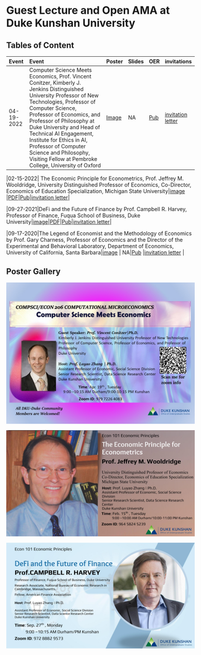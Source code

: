 # Guest Lecture and Open AMA at Duke Kunshan University

## Tables of Content
|**Event**|**Event**|**Poster**|**Slides**|**OER**| **invitations**|
|:---|:--- |:--- |:--- |:--- |:---|
|04-19-2022|Computer Science Meets Economics, Prof. Vincent Conitzer, Kimberly J. Jenkins Distinguished University Professor of New Technologies, Professor of Computer Science, Professor of Economics, and Professor of Philosophy at Duke University and Head of Technical AI Engagement, Institute for Ethics in AI, Professor of Computer Science and Philosophy, Visiting Fellow at Pembroke College, University of Oxford |  [Image](https://github.com/sunshineluyao/Guest_Lecture_Open_AMA_DKU/blob/main/posters/4_19_2022_Vince.jpg)    |NA|  [Pub](https://ce.pubpub.org/pub/cs-econ)|[invitation letter](https://github.com/sunshineluyao/Guest_Lecture_Open_AMA_DKU/blob/main/invitation_letters/Vince_Invitation_Letter.pdf)|

|02-15-2022| The Economic Principle for Econometrics, Prof. Jeffrey M. Wooldridge, University Distinguished Professor of Economics, Co-Director, Economics of Education Specialization, Michigan State University|[image](https://github.com/sunshineluyao/Guest_Lecture_Open_AMA_DKU/blob/main/posters/2_15_2022_Jeffrey.jpg) |[PDF](https://github.com/sunshineluyao/Guest_Lecture_Open_AMA_DKU/blob/main/slides/jeffrey_slides_dku_20220215.pdf)|[Pub](https://ie.pubpub.org/pub/jeffrey)|[invitation letter](https://github.com/sunshineluyao/Guest_Lecture_Open_AMA_DKU/blob/main/invitation_letters/Jeffrey_invitation_letter.pdf)|

|09-27-2021|DeFi and the Future of Finance by Prof. Campbell R. Harvey, Professor of Finance, Fuqua School of Business, Duke University|[image](https://github.com/sunshineluyao/Guest_Lecture_Open_AMA_DKU/blob/main/posters/9_27_2022_Harvey.jpg)|[PDF](https://github.com/sunshineluyao/Guest_Lecture_Open_AMA_DKU/blob/main/slides/Harvey_DeFi_2021_Keynote_September_27_2021.pdf)|[Pub](https://ie.pubpub.org/pub/campbellharvey)|[invitation letter](https://github.com/sunshineluyao/Guest_Lecture_Open_AMA_DKU/blob/main/invitation_letters/harvey_invitation.pdf)|

|09-17-2020|The Legend of Economist and the Methodology of Economics by Prof. Gary Charness, Professor of Economics and the Director of the Experimental and Behavioral Laboratory, Department of Economics, University of California, Santa Barbara|[image](https://github.com/sunshineluyao/Guest_Lecture_Open_AMA_DKU/blob/main/posters/Gary_9_19_2021_The_Legend_of_Economist.png) | NA|[Pub]() |[invitation letter](https://github.com/sunshineluyao/Guest_Lecture_Open_AMA_DKU/blob/main/invitation_letters/Gary_Charness_Invitation%20Letter.pdf) |

## Poster Gallery
![Prof. Vincent Conitzer, 04-17-2022, Computer Science Meets Economics](https://github.com/sunshineluyao/Guest_Lecture_Open_AMA_DKU/blob/main/posters/4_19_2022_Vince.jpg)

![Prof. Jeffrey Wooldridge, 02-14-2022, The Economic Principle of Econometrics](https://github.com/sunshineluyao/Guest_Lecture_Open_AMA_DKU/blob/main/posters/2_15_2022_Jeffrey.jpg)

![Prof. Campbell Harvey, 09-27-2021, DeFi and the Future of Finance](https://github.com/sunshineluyao/Guest_Lecture_Open_AMA_DKU/blob/main/posters/9_27_2022_Harvey.jpg)
